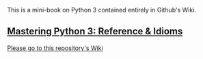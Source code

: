 This is a mini-book on Python 3 contained entirely in Github's Wiki.

## [Mastering Python 3: Reference & Idioms](https://github.com/kamalbanga/Python-3/wiki)
[Please go to this repository's Wiki](https://github.com/kamalbanga/Python-3/wiki)

